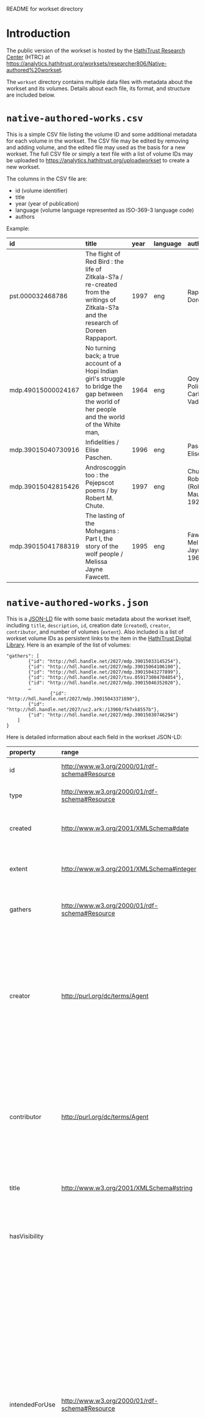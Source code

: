 README for workset directory

# Introduction
The public version of the workset is hosted by the [HathiTrust Research Center](http://analytics.hathitrust.org/) (HTRC) at <https://analytics.hathitrust.org/worksets/researcher806/Native-authored%20workset>.

The `workset` directory contains multiple data files with metadata about the workset and its volumes. Details about each file, its format, and structure are included below.



# `native-authored-works.csv`

This is a simple CSV file listing the volume ID and some additional metadata for each volume in the workset. The CSV file may be edited by removing and adding volume, and the edited file may used as the basis for a new workset. The full CSV file or simply a text file with a list of volume IDs may be uploaded to <https://analytics.hathitrust.org/uploadworkset> to create a new workset.

The columns in the CSV file are:

- id (volume identifier)
- title 
- year (year of publication)
- language (volume language represented as ISO-369-3 language code) <!-- is this correct? -->
- authors

Example:

| id | title | year | language | authors |
|:---|:---   |:---  |:---      |:---     |
| pst.000032468786 | The flight of Red Bird : the life of Zitkala-S?a / re-created from the writings of Zitkala-S?a and the research of Doreen Rappaport. | 1997 | eng | Rappaport, Doreen |
| mdp.49015000024167 | No turning back; a true account of a Hopi Indian girl's struggle to bridge the gap between the world of her people and the world of the White man, | 1964 | eng | Qoyawayma, Polingaysi; Carlson, Vada F |
| mdp.39015040730916 | Infidelities / Elise Paschen. | 1996 | eng | Paschen, Elise |
| mdp.39015042815426 | Androscoggin too : the Pejepscot poems / by Robert M. Chute. | 1997 | eng | Chute, Robert M. (Robert Maurice) 1926- |
| mdp.39015041788319 | The lasting of the Mohegans : Part I, the story of the wolf people / Melissa Jayne Fawcett. | 1995 | eng | Fawcett, Melissa Jayne 1960- |

# `native-authored-works.json`

This is a [JSON-LD](https://json-ld.org) file with some basic metadata about the workset itself, including `title`, `description`, `id`, creation date (`created`), `creator`, `contributor`, and number of volumes (`extent`). Also included is a list of workset volume IDs as persistent links to the item in the [HathiTrust Digital Library](https://hathitrust.org). Here is an example of the list of volumes:

```
"gathers": [
        {"id": "http://hdl.handle.net/2027/mdp.39015033145254"},
        {"id": "http://hdl.handle.net/2027/mdp.39015064106100"},
        {"id": "http://hdl.handle.net/2027/mdp.39015043277899"},
        {"id": "http://hdl.handle.net/2027/txu.059173004704054"},
        {"id": "http://hdl.handle.net/2027/mdp.39015046352020"},
        …
                {"id": "http://hdl.handle.net/2027/mdp.39015043371890"},
        {"id": "http://hdl.handle.net/2027/uc2.ark:/13960/fk7xk8557b"},
        {"id": "http://hdl.handle.net/2027/mdp.39015030746294"}
    ]
}
```
Here is detailed information about each field in the workset JSON-LD:

|property | range | type | cardinality | description |
|:--- |:--- |:---  |:--- |:--- |
id | http://www.w3.org/2000/01/rdf-schema#Resource | URL | 1 | The URL that resolves to this document |
type | http://www.w3.org/2000/01/rdf-schema#Resource | URL | 1 | The URL representing an HTRC workset |
created | http://www.w3.org/2001/XMLSchema#date | date (YYYY-MM-DD) | 1 | The unary property describing the date on which the workset was created. |
extent | http://www.w3.org/2001/XMLSchema#integer | integer > 0 | 1 | The unary property describing the amount of content gathered into a Workset. |
gathers	| http://www.w3.org/2000/01/rdf-schema#Resource | URL | 1 or more | The relationship between a Workset and an item (Handle URL) that has been gathered into it. |
creator	| http://purl.org/dc/terms/Agent | string | 0 or more | The property naming the agent responsible for creating the collection. (New worksets don't have this value because HathiTrust no longer includes this info when sending collections, but some older worksets were created when HathiTrust was still sending over the info) |
contributor | http://purl.org/dc/terms/Agent | string | 0 or more | The property naming non-creator agent(s) responsible for contributing to creation of the collection. (Some worksets don't have this value, as contributor is reserved for worksets created with HTRC collaborators) |
title | http://www.w3.org/2001/XMLSchema#string	| string | 1 | The unary property that captures a string value that names the workset. |
hasVisibility | | string | 1 | The unary property that sets a Worksets to be 'public' or 'private'. Only worksets where hasVisiblity is set to 'public' are available through the API. |
intendedForUse | http://www.w3.org/2000/01/rdf-schema#Resource | URL | 1 | This relationship captures the research context in which the creator(s) intend the collection to be used in. A workset MUST have at least one `htrc:intendedForUse` relation which names the HathiTrust Research Center as a research context. A workset MAY have additional named research contexts through additional `htrc:intendedForUse` relations. These contexts may be as broad as other named research centers or as narrow as particular algorithms or machine workflows. However, current workset generation tools do not allow adding additional `htrc:intendedForUse` values, so you can expect this to only ever have the HTRC value. |
description | http://www.w3.org/2000/01/rdf-schema#Literal | string | 0 or 1 | The unary property that describes the workset in natural language![image](https://github.com/htrc/scwared-native-american-authored-works/assets/16159475/f5343735-1e56-4c74-8309-a8f75fddd9c1)|


Unlike the CSV file described above, the JSON file may not be uploaded directly in HTRC’s existing tools to create a new workset; however, the JSON file is the canonical source of metadata and volume IDs for the workset.







